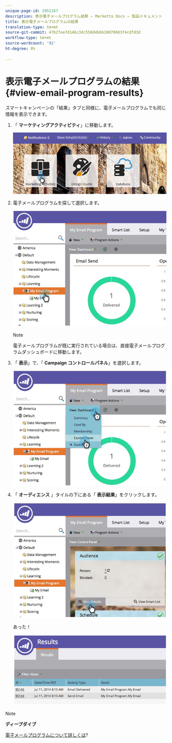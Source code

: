 ```yaml
---
unique-page-id: 2951167
description: 表示電子メールプログラム結果 — Marketto Docs — 製品ドキュメント
title: 表示電子メールプログラムの結果
translation-type: tm+mt
source-git-commit: 47b2fee7d146c3dc558d4bbb10070683f4cdfd3d
workflow-type: tm+mt
source-wordcount: '92'
ht-degree: 0%

---
```



# 表示電子メールプログラムの結果 {#view-email-program-results}

スマートキャンペーンの「結果」タブと同様に、電子メールプログラムでも同じ情報を表示できます。

1. 「 **マーケティングアクティビティ**」に移動します。

   ![](assets/login-marketing-activities-2.png)

1. 電子メールプログラムを探して選択します。

   ![](assets/selectemailprogram3.jpg)

   >[!NOTE]
   >
   >電子メールプログラムが既に実行されている場合は、直接電子メールプログラムダッシュボードに移動します。

1. 「 **表示**」で、「 **Campaign コントロールパネル**」を選択します。

   ![](assets/controlpanelview.jpg)

1. 「 **オーディエンス** 」タイルの下にある「 **表示結果**」をクリックします。

   ![](assets/audiencetile.jpg)

   あった！

   ![](assets/image2014-9-22-11-3a15-3a49.png)

>[!NOTE]
>
>**ディープダイブ**
>
>[電子メールプログラムについて詳しくは](http://docs.marketo.com/display/docs/email+program+actions)?

